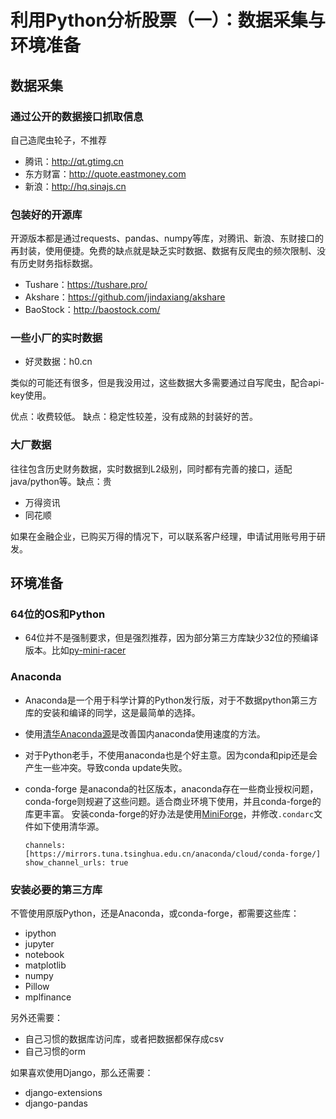 # 利用Python分析股票（一）：数据采集与环境准备

## 数据采集

### 通过公开的数据接口抓取信息

自己造爬虫轮子，不推荐

-   腾讯：http://qt.gtimg.cn
-   东方财富：http://quote.eastmoney.com
-   新浪：http://hq.sinajs.cn

### 包装好的开源库

开源版本都是通过requests、pandas、numpy等库，对腾讯、新浪、东财接口的再封装，使用便捷。免费的缺点就是缺乏实时数据、数据有反爬虫的频次限制、没有历史财务指标数据。

-   Tushare：https://tushare.pro/
-   Akshare：https://github.com/jindaxiang/akshare
-   BaoStock：http://baostock.com/

### 一些小厂的实时数据

-   好灵数据：h0.cn

类似的可能还有很多，但是我没用过，这些数据大多需要通过自写爬虫，配合api-key使用。

优点：收费较低。 缺点：稳定性较差，没有成熟的封装好的苦。

### 大厂数据

往往包含历史财务数据，实时数据到L2级别，同时都有完善的接口，适配java/python等。缺点：贵

-   万得资讯
-   同花顺

如果在金融企业，已购买万得的情况下，可以联系客户经理，申请试用账号用于研发。

## 环境准备

### 64位的OS和Python

-   64位并不是强制要求，但是强烈推荐，因为部分第三方库缺少32位的预编译版本。比如[py-mini-racer](https://pypi.org/project/py-mini-racer/#files)

### Anaconda

-   Anaconda是一个用于科学计算的Python发行版，对于不数据python第三方库的安装和编译的同学，这是最简单的选择。

-   使用[清华Anaconda源](https://mirror.tuna.tsinghua.edu.cn/help/anaconda/)是改善国内anaconda使用速度的方法。

-   对于Python老手，不使用anaconda也是个好主意。因为conda和pip还是会产生一些冲突。导致conda
    update失败。

-   conda-forge
    是anaconda的社区版本，anaconda存在一些商业授权问题，conda-forge则规避了这些问题。适合商业环境下使用，并且conda-forge的库更丰富。
    安装conda-forge的好办法是使用[MiniForge](https://github.com/conda-forge/miniforge)，并修改`.condarc`文件如下使用清华源。

        channels: [https://mirrors.tuna.tsinghua.edu.cn/anaconda/cloud/conda-forge/]
        show_channel_urls: true

### 安装必要的第三方库

不管使用原版Python，还是Anaconda，或conda-forge，都需要这些库：

-   ipython
-   jupyter
-   notebook
-   matplotlib
-   numpy
-   Pillow
-   mplfinance

另外还需要：

-   自己习惯的数据库访问库，或者把数据都保存成csv
-   自己习惯的orm

如果喜欢使用Django，那么还需要：

-   django-extensions
-   django-pandas
